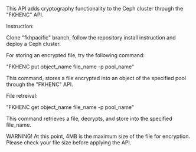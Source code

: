 


This API adds cryptography functionality to the Ceph cluster through the "FKHENC" API. 

Instruction:

Clone "fkhpacific" branch, follow the repository install instruction and deploy a Ceph cluster. 



For storing an encrypted file, try the following command:

 "FKHENC put object_name file_name -p pool_name"

This command, stores a file encrypted into an object of the specified pool through the "FKHENC" API.




File retreival:

"FKHENC get object_name file_name -p pool_name"

This command retrieves a file, decrypts, and store into the specified file_name.



WARNING! At this point, 4MB is the maximum size of the file for encryption. Please check your file size before applying the API. 